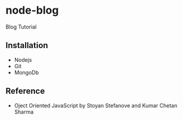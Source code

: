 # node-blog
Blog Tutorial

## Installation
 - Nodejs
 - Git
 - MongoDb

## Reference

 - Oject Oriented JavaScript by Stoyan Stefanove and Kumar Chetan Sharma
